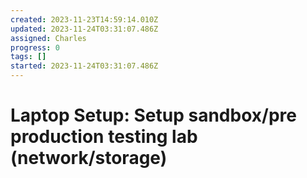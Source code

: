 ```yaml
---
created: 2023-11-23T14:59:14.010Z
updated: 2023-11-24T03:31:07.486Z
assigned: Charles
progress: 0
tags: []
started: 2023-11-24T03:31:07.486Z
---
```


# Laptop Setup: Setup sandbox/pre production testing lab (network/storage)

